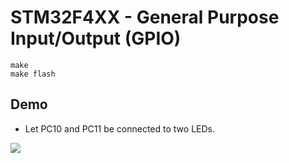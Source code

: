 # STM32F4XX - General Purpose Input/Output (GPIO)
```shell
make
make flash
```

## Demo
* Let PC10 and PC11 be connected to two LEDs.

![](gpio-new.gif)